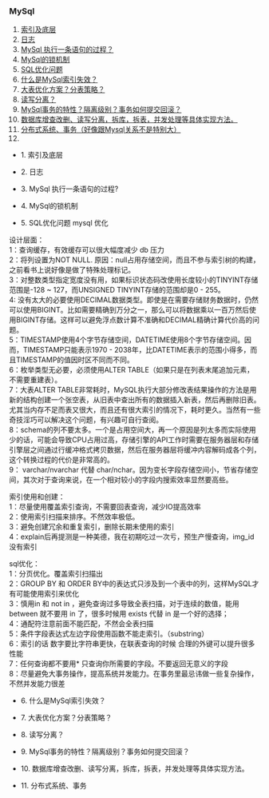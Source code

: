 ### MySql
1.  [索引及底层](#q_1)
2.  [日志](#q_2)
3.  [MySql 执行一条语句的过程？](#q_3)
4.  [MySql的锁机制](#q_4)
5.  [SQL优化问题](#q_5)
6.  [什么是MySql索引失效？](#q_6)
7.  [大表优化方案？分表策略？](#q_7)
8.  [读写分离？](#q_8)
9.  [MySql事务的特性？隔离级别？事务如何提交回滚？](#q_9)
10. [数据库增查改删、读写分离，拆库，拆表，并发处理等具体实现方法。](#q_10)
11. [分布式系统、事务（好像跟Mysql关系不是特别大）](#q_11)
12.



+ <span id = "q_1">1. 索引及底层</span>

+ <span id = "q_2">2. 日志</span>

+ <span id = "q_3">3. MySql 执行一条语句的过程?</span>

+ <span id = "q_4">4. MySql的锁机制</span>

+ <span id = "q_5">5. SQL优化问题</span>
mysql 优化

设计层面：  
1：查询缓存，有效缓存可以很大幅度减少 db 压力  
2：将列设置为NOT NULL. 原因：null占用存储空间，而且不参与索引树的构建，之前看书上说好像是做了特殊处理标记。  
3：对整数类型指定宽度没有用，如果标识状态码改使用长度较小的TINYINT存储范围是-128 ~ 127，而UNSIGNED TINYINT存储的范围却是0 - 255。  
4:  没有太大的必要使用DECIMAL数据类型。即使是在需要存储财务数据时，仍然可以使用BIGINT。比如需要精确到万分之一，那么可以将数据乘以一百万然后使用BIGINT存储。这样可以避免浮点数计算不准确和DECIMAL精确计算代价高的问题。  
5：TIMESTAMP使用4个字节存储空间，DATETIME使用8个字节存储空间。因而，TIMESTAMP只能表示1970 - 2038年，比DATETIME表示的范围小得多，而且TIMESTAMP的值因时区不同而不同。  
6：枚举类型无必要，必须使用ALTER TABLE（如果只是在列表末尾追加元素，不需要重建表）。  
7：大表ALTER TABLE非常耗时，MySQL执行大部分修改表结果操作的方法是用新的结构创建一个张空表，从旧表中查出所有的数据插入新表，然后再删除旧表。尤其当内存不足而表又很大，而且还有很大索引的情况下，耗时更久。当然有一些奇技淫巧可以解决这个问题，有兴趣可自行查阅。  
8：schema的列不要太多。一个是占用空间大，再一个原因是列太多而实际使用少的话，可能会导致CPU占用过高，存储引擎的API工作时需要在服务器层和存储引擎层之间通过行缓冲格式拷贝数据，然后在服务器层将缓冲内容解码成各个列，这个转换过程的代价是非常高的。  
9： varchar/nvarchar 代替 char/nchar。因为变长字段存储空间小，节省存储空间，其次对于查询来说，在一个相对较小的字段内搜索效率显然要高些。  
  
索引使用和创建：  
1：尽量使用覆盖索引查询，不需要回表查询，减少IO提高效率  
2：使用索引扫描来排序。不然效率极低。  
3：避免创建冗余和重复索引，删除长期未使用的索引  
4：explain后再提测是一种美德，我在初期吃过一次亏，预生产慢查询，img_id 没有索引  

sql优化：  
1：分页优化。覆盖索引扫描出  
2：GROUP BY 和 ORDER BY中的表达式只涉及到一个表中的列，这样MySQL才有可能使用索引来优化  
3：慎用in 和 not in ，避免查询过多导致全表扫描，对于连续的数值，能用 between 就不要用 in 了，很多时候用 exists 代替 in 是一个好的选择；  
4：通配符注意前面不能匹配，不然会全表扫描  
5：条件字段表达式左边字段使用函数不能走索引。（substring）  
6：索引的话 数字要比字符串更快，在联表查询的时候 合理的外键可以提升很多性能  
7：任何查询都不要用* 只查询你所需要的字段。不要返回无意义的字段  
8：尽量避免大事务操作，提高系统并发能力。在事务里最忌讳做一些复杂操作，不然并发能力很差  

+ <span id = "q_6">6. 什么是MySql索引失效？</span>

+ <span id = "q_7">7. 大表优化方案？分表策略？</span>

+ <span id = "q_8">8. 读写分离？</span>

+ <span id = "q_9">9. MySql事务的特性？隔离级别？事务如何提交回滚？</span>

+ <span id = "q_10">10. 数据库增查改删、读写分离，拆库，拆表，并发处理等具体实现方法。</span>

+ <span id = "q_11">11. 分布式系统、事务</span>

  
   